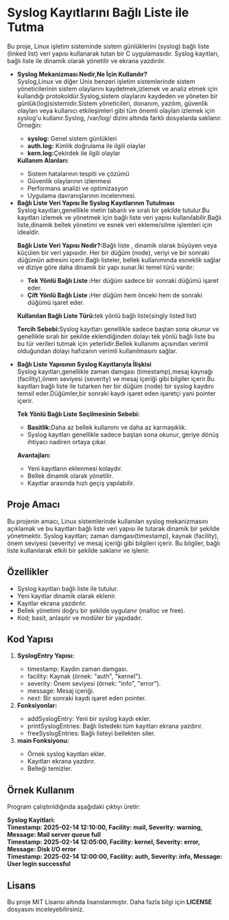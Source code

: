 <h1>Syslog Kayıtlarını Bağlı Liste ile Tutma</h1>
<p>Bu proje, Linux işletim sisteminde sistem günlüklerini (syslog) bağlı liste (linked list) veri yapısı kullanarak tutan bir C uygulamasıdır. Syslog kayıtları, bağlı liste ile dinamik olarak yönetilir ve ekrana yazdırılır.</p>
<ul>
  <li> <b>Syslog Mekanizması Nedir,Ne İçin Kullanılır? </b></li>
  Syslog,Linux ve diğer Unix benzeri işletim sistemlerinde sistem yöneticilerinin sistem olaylarını kaydetmek,izlemek ve analiz etmek için kullandığı protokoldür.Syslog,sistem olaylarını kaydeden ve yöneten bir günlük(log)sistemidir.Sistem yöneticileri, donanım, yazılım, güvenlik olayları veya kullanıcı etkileşimleri gibi tüm önemli olayları izlemek için syslog'u kullanır.Syslog, /var/log/ dizini altında farklı dosyalarda saklanır. Örneğin:<br>
  <ul>
    <li><b>syslog:</b> Genel sistem günlükleri</li>
    <li><b>auth.log:</b> Kimlik doğrulama ile ilgili olaylar</li>
    <li><b>kern.log:</b>Çekirdek ile ilgili olaylar</li>
  </ul>
  <b>Kullanım Alanları:</b>
  <ul>
    <li>Sistem hatalarının tespiti ve çözümü</li>
    <li>Güvenlik olaylarının izlenmesi</li>
    <li>Performans analizi ve optimizasyon</li>
    <li>Uygulama davranışlarının incelenmesi.</li>
  </ul>

  <li> <b>Bağlı Liste Veri Yapısı İle Syslog Kayıtlarının Tutulması </b></li>
  Syslog kayıtları,genellikle metin tabanlı ve sıralı bir şekilde tutulur.Bu kayıtları izlemek ve yönetmek için bağlı liste veri yapısı kullanılabilir.Bağlı liste,dinamik bellek yönetimi ve esnek veri ekleme/silme işlemleri için idealdir. <br>
  <p> <b>Bağlı Liste Veri Yapısı Nedir?:</b>Bağlı liste , dinamik olarak büyüyen veya küçülen bir veri yapısıdır.
Her bir düğüm (node), veriyi ve bir sonraki düğümün adresini içerir.Bağlı listeler, bellek kullanımında esneklik sağlar ve diziye göre daha dinamik bir yapı sunar.İki temel türü vardır:
    <ul>
      <li><b>Tek Yönlü Bağlı Liste :</b>Her düğüm sadece bir sonraki düğümü işaret eder.</li>
      <li><b>Çift Yönlü Bağlı Liste :</b>Her düğüm hem önceki hem de sonraki düğümü işaret eder.</li>
    </ul>
  <p><b>Kullanılan Bağlı Liste Türü:</b>tek yönlü bağlı liste(singly listed list) <br></p>
  <p><b>Tercih Sebebi:</b>Syslog kayıtları genellikle sadece baştan sona okunur ve genellikle sıralı bir şekilde eklendiğinden dolayı tek yönlü bağlı liste bu bu tür verileri tutmak için yeterlidir.Bellek kullanımı açısından verimli olduğundan dolayı hafızanın verimli kullanılmasını sağlar.</p>

  <li> <b>Bağlı Liste Yapısının Syslog Kayıtlarıyla İlişkisi </b></li>
  Syslog kayıtları,genellikle zaman damgası (timestamp),mesaj kaynağı (facility),önem seviyesi (severity) ve mesaj içeriği gibi bilgiler içerir.Bu kayıtları bağlı liste ile tutarken her bir düğüm (node) bir syslog kaydını temsil eder.Düğümler,bir sonraki kaydı işaret eden işaretçi yani pointer içerir. <br>

  
  <p><b>Tek Yönlü Bağlı Liste Seçilmesinin Sebebi:</b></p>
    <ul>
      <li><b>Basitlik:</b>Daha az bellek kullanımı ve daha az karmaşıklık.</li>
      <li>Syslog kayıtları genellikle sadece baştan sona okunur, geriye dönüş ihtiyacı nadiren ortaya çıkar.</li>
    </ul>
  <p> <b>Avantajları:</b>
    <ul>
      <li>Yeni kayıtların eklenmesi kolaydır.</li>
      <li>Bellek dinamik olarak yönetilir.</li>
      <li>Kayıtlar arasında hızlı geçiş yapılabilir.</li>
    </ul>
  </p>
    
</ul>

<h2>Proje Amacı</h2>
<p>Bu projenin amacı, Linux sistemlerinde kullanılan syslog mekanizmasını açıklamak ve bu kayıtları bağlı liste veri yapısı ile tutarak dinamik bir şekilde yönetmektir. Syslog kayıtları; zaman damgası(timestamp), kaynak (facility), önem seviyesi (severity) ve mesaj içeriği gibi bilgileri içerir. Bu bilgiler, bağlı liste kullanılarak etkili bir şekilde saklanır ve işlenir.</p>

<h2>Özellikler</h2>
<ul>
  <li>Syslog kayıtları bağlı liste ile tutulur.</li>
  <li>Yeni kayıtlar dinamik olarak eklenir.</li>
  <li>Kayıtlar ekrana yazdırılır.</li>
  <li>Bellek yönetimi doğru bir şekilde uygulanır (malloc ve free).</li>
  <li>Kod; basit, anlaşılır ve modüler bir yapıdadır.</li>
</ul>

<h2>Kod Yapısı</h2>
<ol>
  <li> <b>SyslogEntry Yapısı:</b> </li>
  <ul>
    <li>timestamp: Kaydın zaman damgası.</li>
    <li>facility: Kaynak (örnek: "auth", "kernel").</li>
    <li>severity: Önem seviyesi (örnek: "info", "error").</li>
    <li>message: Mesaj içeriği.</li>
    <li>next: Bir sonraki kaydı işaret eden pointer.</li>
  </ul>

  <li> <b>Fonksiyonlar:</b></li>
  <ul>
  <li>addSyslogEntry: Yeni bir syslog kaydı ekler.</li>
  <li>printSyslogEntries: Bağlı listedeki tüm kayıtları ekrana yazdırır.</li>
  <li>freeSyslogEntries: Bağlı listeyi bellekten siler.</li>
 </ul>

 <li> <b>main Fonksiyonu:</b></li>
 <ul>
 <li>Örnek syslog kayıtları ekler.</li>
 <li>Kayıtları ekrana yazdırır.</li>
 <li>Belleği temizler.</li>
 </ul>
    
</li>
</ol>


<h2>Örnek Kullanım</h2>
<p>Program çalıştırıldığında aşağıdaki çıktıyı üretir:</p>
<p><b>Syslog Kayitlari: <br>
Timestamp: 2025-02-14 12:10:00, Facility: mail, Severity: warning, Message: Mail server queue full <br>
Timestamp: 2025-02-14 12:05:00, Facility: kernel, Severity: error, Message: Disk I/O error <br>
Timestamp: 2025-02-14 12:00:00, Facility: auth, Severity: info, Message: User login successful</b></p>


<h2>Lisans</h2>
<p>Bu proje MIT Lisansı altında lisanslanmıştır. Daha fazla bilgi için <b>LICENSE</b> dosyasını inceleyebilirsiniz.</p>
